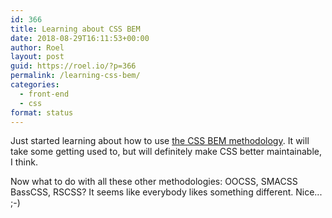 ```yaml
---
id: 366
title: Learning about CSS BEM
date: 2018-08-29T16:11:53+00:00
author: Roel
layout: post
guid: https://roel.io/?p=366
permalink: /learning-css-bem/
categories:
  - front-end
  - css
format: status
---
```

Just started learning about how to use [the CSS BEM methodology](https://www.smashingmagazine.com/2018/06/bem-for-beginners/). It will take some getting used to, but will definitely make CSS better maintainable, I think.

Now what to do with all these other methodologies: OOCSS, SMACSS
BassCSS, RSCSS? It seems like everybody likes something different. Nice... ;-)
